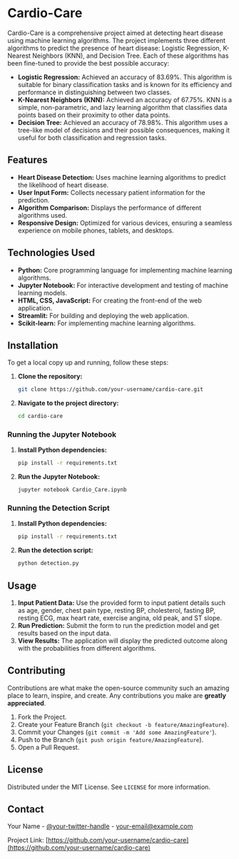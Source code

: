 # Cardio-Care

Cardio-Care is a comprehensive project aimed at detecting heart disease using machine learning algorithms. The project implements three different algorithms to predict the presence of heart disease: Logistic Regression, K-Nearest Neighbors (KNN), and Decision Tree. Each of these algorithms has been fine-tuned to provide the best possible accuracy:

- **Logistic Regression:** Achieved an accuracy of 83.69%. This algorithm is suitable for binary classification tasks and is known for its efficiency and performance in distinguishing between two classes.
- **K-Nearest Neighbors (KNN):** Achieved an accuracy of 67.75%. KNN is a simple, non-parametric, and lazy learning algorithm that classifies data points based on their proximity to other data points.
- **Decision Tree:** Achieved an accuracy of 78.98%. This algorithm uses a tree-like model of decisions and their possible consequences, making it useful for both classification and regression tasks.

## Features

- **Heart Disease Detection:** Uses machine learning algorithms to predict the likelihood of heart disease.
- **User Input Form:** Collects necessary patient information for the prediction.
- **Algorithm Comparison:** Displays the performance of different algorithms used.
- **Responsive Design:** Optimized for various devices, ensuring a seamless experience on mobile phones, tablets, and desktops.

## Technologies Used

- **Python:** Core programming language for implementing machine learning algorithms.
- **Jupyter Notebook:** For interactive development and testing of machine learning models.
- **HTML, CSS, JavaScript:** For creating the front-end of the web application.
- **Streamlit:** For building and deploying the web application.
- **Scikit-learn:** For implementing machine learning algorithms.

## Installation

To get a local copy up and running, follow these steps:

1. **Clone the repository:**
    ```sh
    git clone https://github.com/your-username/cardio-care.git
    ```

2. **Navigate to the project directory:**
    ```sh
    cd cardio-care
    ```

### Running the Jupyter Notebook

1. **Install Python dependencies:**
    ```sh
    pip install -r requirements.txt
    ```

2. **Run the Jupyter Notebook:**
    ```sh
    jupyter notebook Cardio_Care.ipynb
    ```

### Running the Detection Script

1. **Install Python dependencies:**
    ```sh
    pip install -r requirements.txt
    ```

2. **Run the detection script:**
    ```sh
    python detection.py
    ```

## Usage

1. **Input Patient Data:** Use the provided form to input patient details such as age, gender, chest pain type, resting BP, cholesterol, fasting BP, resting ECG, max heart rate, exercise angina, old peak, and ST slope.
2. **Run Prediction:** Submit the form to run the prediction model and get results based on the input data.
3. **View Results:** The application will display the predicted outcome along with the probabilities from different algorithms.

## Contributing

Contributions are what make the open-source community such an amazing place to learn, inspire, and create. Any contributions you make are **greatly appreciated**.

1. Fork the Project.
2. Create your Feature Branch (`git checkout -b feature/AmazingFeature`).
3. Commit your Changes (`git commit -m 'Add some AmazingFeature'`).
4. Push to the Branch (`git push origin feature/AmazingFeature`).
5. Open a Pull Request.

## License

Distributed under the MIT License. See `LICENSE` for more information.

## Contact

Your Name - [@your-twitter-handle](https://twitter.com/your-twitter-handle) - your-email@example.com

Project Link: [https://github.com/your-username/cardio-care](https://github.com/your-username/cardio-care)
